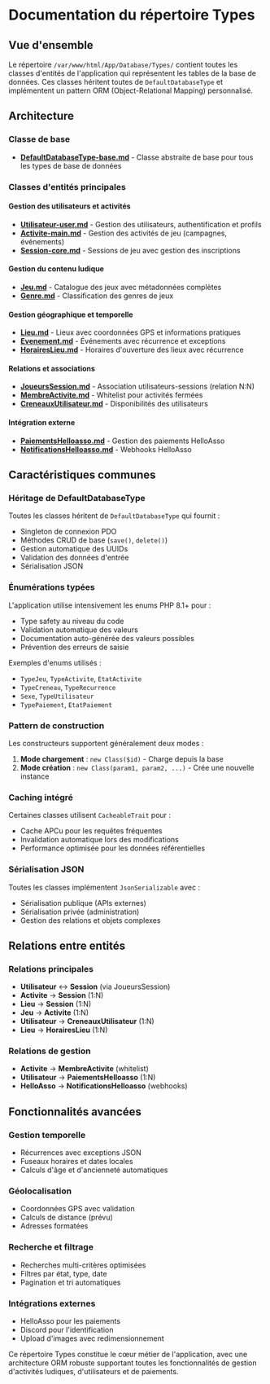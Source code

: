 # Documentation du répertoire Types

## Vue d'ensemble

Le répertoire `/var/www/html/App/Database/Types/` contient toutes les classes d'entités de l'application qui représentent les tables de la base de données. Ces classes héritent toutes de `DefaultDatabaseType` et implémentent un pattern ORM (Object-Relational Mapping) personnalisé.

## Architecture

### Classe de base
- **[DefaultDatabaseType-base.md](DefaultDatabaseType-base.md)** - Classe abstraite de base pour tous les types de base de données

### Classes d'entités principales

#### Gestion des utilisateurs et activités
- **[Utilisateur-user.md](Utilisateur-user.md)** - Gestion des utilisateurs, authentification et profils
- **[Activite-main.md](Activite-main.md)** - Gestion des activités de jeu (campagnes, événements)
- **[Session-core.md](Session-core.md)** - Sessions de jeu avec gestion des inscriptions

#### Gestion du contenu ludique
- **[Jeu.md](Jeu.md)** - Catalogue des jeux avec métadonnées complètes
- **[Genre.md](Genre.md)** - Classification des genres de jeux

#### Gestion géographique et temporelle
- **[Lieu.md](Lieu.md)** - Lieux avec coordonnées GPS et informations pratiques
- **[Evenement.md](Evenement.md)** - Événements avec récurrence et exceptions
- **[HorairesLieu.md](HorairesLieu.md)** - Horaires d'ouverture des lieux avec récurrence

#### Relations et associations
- **[JoueursSession.md](JoueursSession.md)** - Association utilisateurs-sessions (relation N:N)
- **[MembreActivite.md](MembreActivite.md)** - Whitelist pour activités fermées
- **[CreneauxUtilisateur.md](CreneauxUtilisateur.md)** - Disponibilités des utilisateurs

#### Intégration externe
- **[PaiementsHelloasso.md](PaiementsHelloasso.md)** - Gestion des paiements HelloAsso
- **[NotificationsHelloasso.md](NotificationsHelloasso.md)** - Webhooks HelloAsso

## Caractéristiques communes

### Héritage de DefaultDatabaseType
Toutes les classes héritent de `DefaultDatabaseType` qui fournit :
- Singleton de connexion PDO
- Méthodes CRUD de base (`save()`, `delete()`)
- Gestion automatique des UUIDs
- Validation des données d'entrée
- Sérialisation JSON

### Énumérations typées
L'application utilise intensivement les enums PHP 8.1+ pour :
- Type safety au niveau du code
- Validation automatique des valeurs
- Documentation auto-générée des valeurs possibles
- Prévention des erreurs de saisie

Exemples d'enums utilisés :
- `TypeJeu`, `TypeActivite`, `EtatActivite`
- `TypeCreneau`, `TypeRecurrence`
- `Sexe`, `TypeUtilisateur`
- `TypePaiement`, `EtatPaiement`

### Pattern de construction
Les constructeurs supportent généralement deux modes :
1. **Mode chargement** : `new Class($id)` - Charge depuis la base
2. **Mode création** : `new Class(param1, param2, ...)` - Crée une nouvelle instance

### Caching intégré
Certaines classes utilisent `CacheableTrait` pour :
- Cache APCu pour les requêtes fréquentes
- Invalidation automatique lors des modifications
- Performance optimisée pour les données référentielles

### Sérialisation JSON
Toutes les classes implémentent `JsonSerializable` avec :
- Sérialisation publique (APIs externes)
- Sérialisation privée (administration)
- Gestion des relations et objets complexes

## Relations entre entités

### Relations principales
- **Utilisateur** ↔ **Session** (via JoueursSession)
- **Activite** → **Session** (1:N)
- **Lieu** → **Session** (1:N)
- **Jeu** → **Activite** (1:N)
- **Utilisateur** → **CreneauxUtilisateur** (1:N)
- **Lieu** → **HorairesLieu** (1:N)

### Relations de gestion
- **Activite** → **MembreActivite** (whitelist)
- **Utilisateur** → **PaiementsHelloasso** (1:N)
- **HelloAsso** → **NotificationsHelloasso** (webhooks)

## Fonctionnalités avancées

### Gestion temporelle
- Récurrences avec exceptions JSON
- Fuseaux horaires et dates locales
- Calculs d'âge et d'ancienneté automatiques

### Géolocalisation
- Coordonnées GPS avec validation
- Calculs de distance (prévu)
- Adresses formatées

### Recherche et filtrage
- Recherches multi-critères optimisées
- Filtres par état, type, date
- Pagination et tri automatiques

### Intégrations externes
- HelloAsso pour les paiements
- Discord pour l'identification
- Upload d'images avec redimensionnement

Ce répertoire Types constitue le cœur métier de l'application, avec une architecture ORM robuste supportant toutes les fonctionnalités de gestion d'activités ludiques, d'utilisateurs et de paiements.